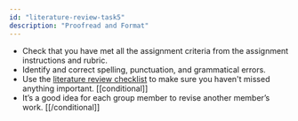 ```yaml
---
id: "literature-review-task5"
description: "Proofread and Format"
---
```


- Check that you have met all the assignment criteria from the assignment instructions and rubric.
- Identify and correct spelling, punctuation, and grammatical errors.
- Use the [literature review checklist](https://learninglab.rmit.edu.au/assessments/literature-reviews/literature-review-checklist/) to make sure you haven't missed anything important.
[[conditional]]
- It’s a good idea for each group member to revise another member’s work. 
[[/conditional]]